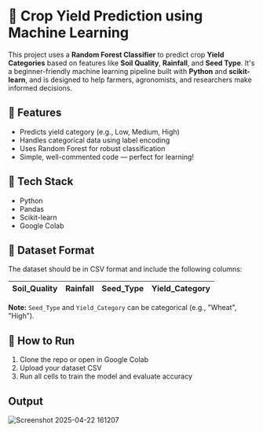 # 🌾 Crop Yield Prediction using Machine Learning

This project uses a **Random Forest Classifier** to predict crop **Yield Categories** based on features like **Soil Quality**, **Rainfall**, and **Seed Type**. It's a beginner-friendly machine learning pipeline built with **Python** and **scikit-learn**, and is designed to help farmers, agronomists, and researchers make informed decisions.

## 🚀 Features

- Predicts yield category (e.g., Low, Medium, High)
- Handles categorical data using label encoding
- Uses Random Forest for robust classification
- Simple, well-commented code — perfect for learning!

## 🧠 Tech Stack

- Python
- Pandas
- Scikit-learn
- Google Colab

## 📁 Dataset Format

The dataset should be in CSV format and include the following columns:

| Soil_Quality | Rainfall | Seed_Type | Yield_Category |
|--------------|----------|-----------|----------------|

**Note:** `Seed_Type` and `Yield_Category` can be categorical (e.g., "Wheat", "High").

## 📌 How to Run

1. Clone the repo or open in Google Colab
2. Upload your dataset CSV
3. Run all cells to train the model and evaluate accuracy

## Output
![Screenshot 2025-04-22 161207](https://github.com/user-attachments/assets/42cc4fa8-91f0-446e-9a0b-16f58420f998)

